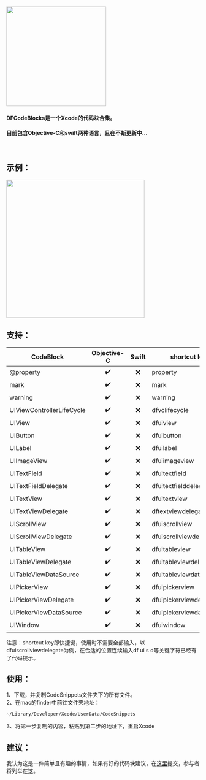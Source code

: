 # <img src="https://github.com/ihoudf/DFCodeBlocks/blob/master/Logo.png?raw=true" width="260">



#### DFCodeBlocks是一个Xcode的代码块合集。
#### 目前包含Objective-C和swift两种语言，且在不断更新中...
<br>

## 示例：
<img src="https://github.com/ihoudf/DFCodeBlocks/blob/master/use.gif?raw=true" width="360">

## 支持：
| CodeBlock              | Objective-C | Swift  |  shortcut key|   
| ---------------------- |:-:| :-:| ------ |
| @property              | ✔️ | ❌ | property
| mark                   | ✔️ | ❌ | mark
| warning                | ✔️ | ❌ | warning
| UIViewControllerLifeCycle| ✔️ | ❌ | dfvclifecycle
| UIView                 | ✔️ | ❌ | dfuiview
| UIButton               | ✔️ | ❌ | dfuibutton
| UILabel                | ✔️ | ❌ | dfuilabel
| UIImageView            | ✔️ | ❌ | dfuiimageview
| UITextField            | ✔️ | ❌ | dfuitextfield
| UITextFieldDelegate    | ✔️ | ❌ | dfuitextfielddelegate
| UITextView             | ✔️ | ❌ | dfuitextview
| UITextViewDelegate     | ✔️ | ❌ | dftextviewdelegate
| UIScrollView           | ✔️ | ❌ | dfuiscrollview
| UIScrollViewDelegate   | ✔️ | ❌ | dfuiscrollviewdelegate
| UITableView            | ✔️ | ❌ | dfuitableview
| UITableViewDelegate    | ✔️ | ❌ | dfuitableviewdelegate
| UITableViewDataSource  | ✔️ | ❌ | dfuitableviewdatasource
| UIPickerView           | ✔️ | ❌ | dfuipickerview
| UIPickerViewDelegate   | ✔️ | ❌ | dfuipickerviewdelegate
| UIPickerViewDataSource | ✔️ | ❌ | dfuipickerviewdatasource
| UIWindow               | ✔️ | ❌ | dfuiwindow

注意：shortcut key即快捷键，使用时不需要全部输入，以dfuiscrollviewdelegate为例，在合适的位置连续输入df ui s d等关键字符已经有了代码提示。


## 使用：
1、下载，并复制CodeSnippets文件夹下的所有文件。
<br>
2、在mac的finder中前往文件夹地址：
```
~/Library/Developer/Xcode/UserData/CodeSnippets
```
3、将第一步复制的内容，粘贴到第二步的地址下，重启Xcode
<br>

## 


## 建议：

我认为这是一件简单且有趣的事情，如果有好的代码块建议，在<a href="https://github.com/ihoudf/DFCodeBlocks/issues" target="blank">这里</a>提交，参与者将列举在这。